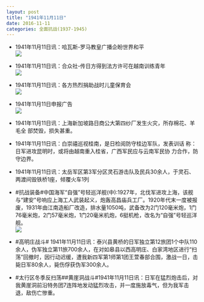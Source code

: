 ```yaml
---
layout: post
title: "1941年11月11日"
date: 2016-11-11
categories: 全面抗战(1937-1945)
---
```


<meta name="referrer" content="no-referrer" />

- 1941年11月11日讯：哈瓦斯-罗马教皇广播企盼世界和平 <br/><img src="https://ww4.sinaimg.cn/large/aca367d8jw1f9okc40wbpj20940aswfo.jpg" />

- 1941年11月11日讯：合众社-传日方得到法方许可在越南训练青年 <br/><img src="https://ww3.sinaimg.cn/large/aca367d8jw1f9oilbhveuj208c0bt3zs.jpg" />

- 1941年11月11日讯：各方热烈捐助战时儿童保育会 <br/><img src="https://ww3.sinaimg.cn/large/aca367d8jw1f9ogul0q52j20fw0b7acn.jpg" />

- 1941年11月11日申报广告 <br/><img src="https://ww3.sinaimg.cn/large/aca367d8jw1f9of4ksisdj20po0hjtdn.jpg" />

- 1941年11月11日讯：上海新加坡路日商公大第四纱厂发生火灾，所存棉花、羊毛全 部焚毁，损失甚重。 

- 1941年11月11日讯：白崇禧巡视桂南，是日检阅防守桂边军队，发表训话 称：日军进攻昆明时，或将由越南重入桂省，广西军民应与云南军民协 力合作，防守边界。 

- 1941年11月11日讯：太岳军区第3军分区灵石游击队及民兵30余人，于灵石、两渡间毁铁桥1座，倾覆火车1列 

- #抗战装备#中国海军“自强”号轻巡洋舰(中):1927年，北伐军进攻上海，该舰与“建安”号响应上海工人武装起义，炮轰高昌庙兵工厂。1920年代末一度被报废，1931年由江南造船厂改造，排水量1050吨，武备改为2门120毫米炮，1门76毫米炮，2门57毫米炮，1门20毫米机炮，6挺机枪，改名为“自强”号轻巡洋舰。 <br/><img src="https://ww3.sinaimg.cn/large/aca367d8jw1f9nxscdh1uj20m80cf76n.jpg" />

- #高明庄战斗# 1941年11月11日讯：泰兴县黄桥的日军独立第12旅团1个中队110余人，伪军独立第11旅700余人，在对如皋县以西高明庄、白家湾地区进行“扫荡”回撤时，因行动迟缓，遭我新四军第1师第1团王萱春部合围，激战一日，击毙日军80余人，毙伤俘获伪军300余人。 

- #太行区冬季反扫荡##黄崖洞战斗#1941年11月11日讯：日军在猛烈炮击后，对我黄崖洞前沿特务团7连阵地发动猛烈攻击，并一度施放毒气，但为我军击退，敌伤亡惨重。 

